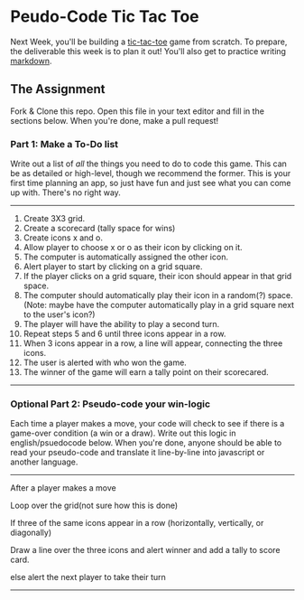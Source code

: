 # Peudo-Code Tic Tac Toe

Next Week, you'll be building a [tic-tac-toe](https://en.wikipedia.org/wiki/Tic-tac-toe) game from scratch. To prepare, the deliverable this week is to plan it out! You'll also get to practice writing [markdown](https://guides.github.com/features/mastering-markdown/).

## The Assignment

Fork & Clone this repo. Open this file in your text editor and fill in the sections below. When you're done, make a pull request!

### Part 1: Make a To-Do list

Write out a list of *all* the things you need to do to code this game. This can be as detailed or high-level, though we recommend the former. This is your first time planning an app, so just have fun and just see what you can come up with. There's no right way.

---

1. Create 3X3 grid.
2. Create a scorecard (tally space for wins)
2. Create icons x and o.
3. Allow player to choose x or o as their icon by clicking on it.
4. The computer is automatically assigned the other icon.
5. Alert player to start by clicking on a grid square.
6. If the player clicks on a grid square, their icon should appear in that grid space.
7. The computer should automatically play their icon in a random(?) space. (Note: maybe have the computer automatically play in a grid square next to the user's icon?)
8. The player will have the ability to play a second turn.
9. Repeat steps 5 and 6 until three icons appear in a row.
10. When 3 icons appear in a row, a line will appear, connecting the three icons.
11. The user is alerted with who won the game.
12. The winner of the game will earn a tally point on their scorecared.
---

### Optional Part 2: Pseudo-code your win-logic

Each time a player makes a move, your code will check to see if there is a game-over condition (a win or a draw). Write out this logic in english/psuedocode below. When you're done, anyone should be able to read your pseudo-code and translate it line-by-line into javascript or another language.

---
After a player makes a move 

Loop over the grid(not sure how this is done)

If three of the same icons appear in a row (horizontally, vertically, or diagonally)

Draw a line over the three icons and alert winner and add a tally to score card.

else alert the next player to take their turn

---
